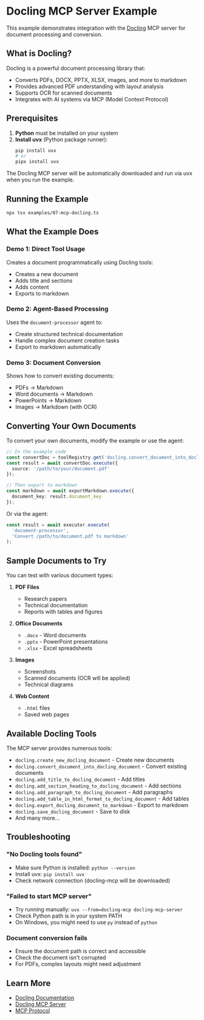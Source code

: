 # Docling MCP Server Example

This example demonstrates integration with the [Docling](https://github.com/docling-project/docling) MCP server for document processing and conversion.

## What is Docling?

Docling is a powerful document processing library that:
- Converts PDFs, DOCX, PPTX, XLSX, images, and more to markdown
- Provides advanced PDF understanding with layout analysis
- Supports OCR for scanned documents
- Integrates with AI systems via MCP (Model Context Protocol)

## Prerequisites

1. **Python** must be installed on your system
2. **Install uvx** (Python package runner):
   ```bash
   pip install uvx
   # or
   pipx install uvx
   ```

The Docling MCP server will be automatically downloaded and run via uvx when you run the example.

## Running the Example

```bash
npx tsx examples/07-mcp-docling.ts
```

## What the Example Does

### Demo 1: Direct Tool Usage
Creates a document programmatically using Docling tools:
- Creates a new document
- Adds title and sections
- Adds content
- Exports to markdown

### Demo 2: Agent-Based Processing
Uses the `document-processor` agent to:
- Create structured technical documentation
- Handle complex document creation tasks
- Export to markdown automatically

### Demo 3: Document Conversion
Shows how to convert existing documents:
- PDFs → Markdown
- Word documents → Markdown
- PowerPoints → Markdown
- Images → Markdown (with OCR)

## Converting Your Own Documents

To convert your own documents, modify the example or use the agent:

```typescript
// In the example code
const convertDoc = toolRegistry.get('docling.convert_document_into_docling_document');
const result = await convertDoc.execute({
  source: '/path/to/your/document.pdf'
});

// Then export to markdown
const markdown = await exportMarkdown.execute({
  document_key: result.document_key
});
```

Or via the agent:
```typescript
const result = await executor.execute(
  'document-processor',
  'Convert /path/to/document.pdf to markdown'
);
```

## Sample Documents to Try

You can test with various document types:

1. **PDF Files**
   - Research papers
   - Technical documentation
   - Reports with tables and figures

2. **Office Documents**
   - `.docx` - Word documents
   - `.pptx` - PowerPoint presentations
   - `.xlsx` - Excel spreadsheets

3. **Images**
   - Screenshots
   - Scanned documents (OCR will be applied)
   - Technical diagrams

4. **Web Content**
   - `.html` files
   - Saved web pages

## Available Docling Tools

The MCP server provides numerous tools:

- `docling.create_new_docling_document` - Create new documents
- `docling.convert_document_into_docling_document` - Convert existing documents
- `docling.add_title_to_docling_document` - Add titles
- `docling.add_section_heading_to_docling_document` - Add sections
- `docling.add_paragraph_to_docling_document` - Add paragraphs
- `docling.add_table_in_html_format_to_docling_document` - Add tables
- `docling.export_docling_document_to_markdown` - Export to markdown
- `docling.save_docling_document` - Save to disk
- And many more...

## Troubleshooting

### "No Docling tools found"
- Make sure Python is installed: `python --version`
- Install uvx: `pip install uvx`
- Check network connection (docling-mcp will be downloaded)

### "Failed to start MCP server"
- Try running manually: `uvx --from=docling-mcp docling-mcp-server`
- Check Python path is in your system PATH
- On Windows, you might need to use `py` instead of `python`

### Document conversion fails
- Ensure the document path is correct and accessible
- Check the document isn't corrupted
- For PDFs, complex layouts might need adjustment

## Learn More

- [Docling Documentation](https://github.com/docling-project/docling)
- [Docling MCP Server](https://github.com/docling-project/docling-mcp)
- [MCP Protocol](https://modelcontextprotocol.com)